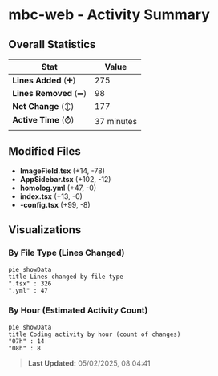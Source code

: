 # mbc-web - Activity Summary 

## Overall Statistics

| Stat                   | Value                                                             |
| ---------------------- | ----------------------------------------------------------------- |
| **Lines Added** (➕)   | 275                                          |
| **Lines Removed** (➖) | 98                                        |
| **Net Change** (↕)    | 177                |
| **Active Time** (⌚)   | 37 minutes |


## Modified Files
- **ImageField.tsx** (+14, -78)
- **AppSidebar.tsx** (+102, -12)
- **homolog.yml** (+47, -0)
- **index.tsx** (+13, -0)
- **-config.tsx** (+99, -8)

## Visualizations

### By File Type (Lines Changed)

```mermaid
pie showData
title Lines changed by file type
".tsx" : 326
".yml" : 47
```

### By Hour (Estimated Activity Count)

```mermaid
pie showData
title Coding activity by hour (count of changes)
"07h" : 14
"08h" : 8
```


> **Last Updated:** 05/02/2025, 08:04:41